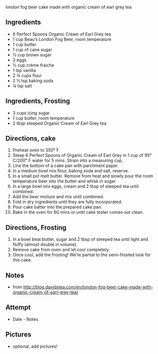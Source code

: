london fog beer cake made with organic cream of earl grey tea

## Ingredients
* 6 Perfect Spoons Organic Cream of Earl Grey tea
* 1 cup Beau’s London Fog Beer, room temperature
* 1 cup butter
* 1 cup of cane sugar
* ½ cup brown sugar
* 2 eggs
* ½ cup crème fraiche
* 1 tsp vanilla
* 2 ¾ cups flour
* 2 ½ tsp baking soda
* ¼ tsp salt

## Ingredients, Frosting
* 3 cups icing sugar
* 1 cup butter, room temperature
* 2 tbsp steeped Organic Cream of Earl Grey tea

## Directions, cake
1. Preheat oven to 350° F
1. Steep 6 Perfect Spoons of Organic Cream of Earl Grey in 1 cup of 95° C/200° F water for 5 mins. Strain into a measuring cup.
1. Line the bottom of a cake pan with parchment paper.
1. In a medium bowl mix flour, baking soda and salt, reserve.
1. In a small pot melt butter. Remove from heat and slowly pour the room temperature beer into the butter and whisk in sugar.
1. In a large bowl mix eggs, cream and 2 tbsp of steeped tea until combined.
1. Add the beer mixture and mix until combined.
1. Fold in dry ingredients until they are fully incorporated.
1. Pour cake batter into the prepared cake pan.
1. Bake in the oven for 60 mins or until cake tester comes out clean.

## Directions, Frosting
1. In a bowl beat butter, sugar and 2 tbsp of steeped tea until light and fluffy (almost double in volume).
1. Remove cake from oven and let cool completely.
1. Once cool, add the frosting! We’re partial to the semi-frosted look for this cake.

## Notes
* from http://blog.davidstea.com/en/london-fog-beer-cake-made-with-organic-cream-of-earl-grey-tea/

## Attempt
* Date - Notes

## Pictures
* optional, add pictures!
